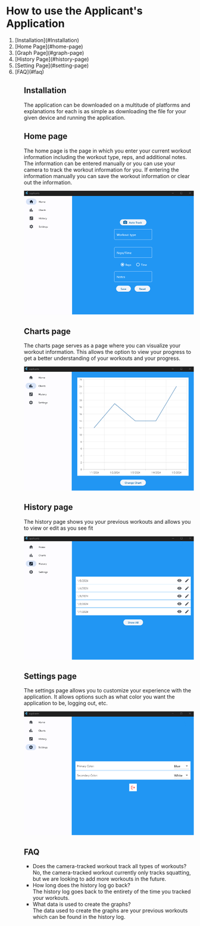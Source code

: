# How to use the Applicant's Application

<ol>
<li>[Installation](#Installation)</li>
<li>[Home Page](#home-page)</li>
<li>[Graph Page](#graph-page)</li>
<li>[History Page](#history-page)</li>
<li>[Setting Page](#setting-page)</li>
<li>[FAQ](#faq)</li>
<ol>

## Installation

The application can be downloaded on a multitude of platforms and explanations for each is as simple as downloading the file for your given device and running the application.

## Home page

The home page is the page in which you enter your current workout information including the workout type, reps, and additional notes. The information can be entered manually or you can use your camera to track the workout information for you. If entering the information manually you can save the workout information or clear out the information.

![Home page](images/HomePage.png "Home page")

## Charts page

The charts page serves as a page where you can visualize your workout information. This allows the option to view your progress to get a better understanding of your workouts and your progress.

![Charts page](images/ChartsPage.png "Charts page")

## History page

The history page shows you your previous workouts and allows you to view or edit as you see fit

![History page](images/HistoryPage.png "History page")

## Settings page

The settings page allows you to customize your experience with the application. It allows options such as what color you want the application to be, logging out, etc.

![Settings page](images/SettingsPage.png "Settings page")

## FAQ

<ul>
<li>Does the camera-tracked workout track all types of workouts?</li>
No, the camera-tracked workout currently only tracks squatting, but we are looking to add more workouts in the future. 
<li>How long does the history log go back?</li>
The history log goes back to the entirety of the time you tracked your workouts.
<li>What data is used to create the graphs?</li>
The data used to create the graphs are your previous workouts which can be found in the history log.
</ul>